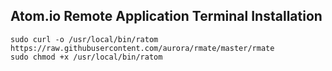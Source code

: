 ## Atom.io Remote Application Terminal Installation

```
sudo curl -o /usr/local/bin/ratom https://raw.githubusercontent.com/aurora/rmate/master/rmate
sudo chmod +x /usr/local/bin/ratom
```
